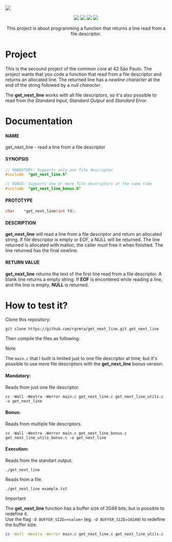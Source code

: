 <img align="center" src="https://royalbox.com.br/github/get_next_line_banner.png">
<p align="center">
   <img src="https://img.shields.io/github/languages/code-size/rgrmra/get_next_line?color=blue&style=for-the-badge" />
   <img src="https://img.shields.io/github/languages/top/rgrmra/get_next_line?color=blue&style=for-the-badge" />
   <img src="https://img.shields.io/github/last-commit/rgrmra/get_next_line?color=blue&style=for-the-badge" />
   <img src="https://img.shields.io/github/license/rgrmra/get_next_line?color=blue&style=for-the-badge" />
</p>

<p align="center">
  This project is about programming a function that returns a line read from a file descriptor.
</p>

# Project

This is the secound project of the common core at 42 São Paulo. The project wants that you code a function that read from a file descriptor and returns an allocated line. The returned line has a _newline character_ at the end of the string followed by a _null character_.

The **get_next_line** works with all file descriptors, so it's also possible to read from the _Standard Input_, _Standard Output_ and _Standard Error_.

# Documentation

#### NAME

get_next_line - read a line from a file descriptor

#### SYNOPSIS

```c
// MANDATORY: Supports only one file descriptor
#include  "get_next_line.h"

// BONUS: Supports one or more file descriptors at the same time
#include  "get_next_line_bonus.h"
```

#### PROTOTYPE

```c
char    *get_next_line(int fd);
```

#### DESCRIPTION

**get_next_line** will read a line from a file descriptor and return an allocated string. If file descriptor is empty or EOF, a NULL will be returned. The line returned is allocated with malloc; the caller must free it when finished. The line returned has the final newline.

#### RETURN VALUE

**get_next_line** returns the text of the first line read from a file descriptor. A blank line returns a empty string. If **EOF** is encontered while reading a line, and the line is empty, **NULL** is returned.

# How to test it?

Clone this repository:

```shell
git clone https://github.com/rgrmra/get_next_line.git get_next_line
```

Then compile the files as following:

> [!NOTE]
> The `main.c` that I built is limited just to one file descriptor at time; but it's possible to use more file descriptors with the **get_next_line** bonus version.

#### Mandatory:

Reads from just one file descriptor.

```shell
cc -Wall -Wextra -Werror main.c get_next_line.c get_next_line_utils.c -o get_next_line
```

#### Bonus:

Reads from multiple file descriptors.

```shell
cc -Wall -Wextra -Werror main.c get_next_line_bonus.c get_next_line_utils_bonus.c -o get_next_line
```

#### Execution:

Reads from the standart output.

```shell
./get_next_line
```

Reads from a file.

```shell
./get_next_line example.txt
```

> [!IMPORTANT]
> The **get_next_line** function has a buffer size of 2048 bits, but is possible to redefine it.<br>
> Use the flag `-D BUFFER_SIZE=<value>` (eg. `-D BUFFER_SIZE=10240`) to redefine the buffer size.

```bash
cc -Wall -Wextra -Werror main.c get_next_line.c get_next_line_utils.c -o get_next_line -D BUFFER_SIZE=10240
```
